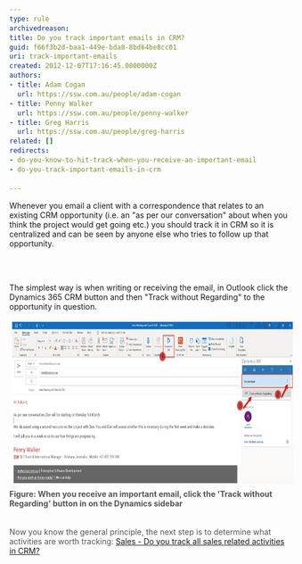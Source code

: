 ```yaml
---
type: rule
archivedreason: 
title: Do you track important emails in CRM?
guid: f66f3b2d-baa1-449e-bda8-8bd64be8cc01
uri: track-important-emails
created: 2012-12-07T17:16:45.0000000Z
authors:
- title: Adam Cogan
  url: https://ssw.com.au/people/adam-cogan
- title: Penny Walker
  url: https://ssw.com.au/people/penny-walker
- title: Greg Harris
  url: https://ssw.com.au/people/greg-harris
related: []
redirects:
- do-you-know-to-hit-track-when-you-receive-an-important-email
- do-you-track-important-emails-in-crm

---
```



<p class="ssw15-rteElement-P">​​Whenever you email a client with a correspondence that relates to an existing CRM opportunity (i.e. an "as per our conversation" about when you think the project would get going etc.) you should track it in CRM so it is centralized and can be seen by anyone else who tries to follow up that opportunity.<span style="color:#444444;">​</span></p>
<br><excerpt class='endintro'></excerpt><br>
 <p>
          The simplest way is when writing or receiving the email, in Outlook click the Dynamics 365 CRM
          button and then ​"Track without Regarding" to the opportunity in question.<br></p>
        <dl class="image">
          <dt>
            <img src="Track-an-appointment.jpg" alt="Track-an-appointment.jpg" style="margin:5px;width:750px;height:292px;" /><br><span style="color:#555555;font-weight:bold;">Figure: When you receive an important email, click the 'Track without Regarding' button in
            on the Dynamics sidebar​​</span></dt><dt><span style="color:#555555;font-weight:bold;"><br></span></dt><dt><span style="color:#555555;"><br>Now you know the general principle​, the next step is to determine what activities are worth tracking: <a href=/sales-do-you-track-all-sales-related-activities-in-crm>Sales - Do y​​ou track all sales related activities in CRM?</a><br><br></span></dt></dl><dl class="image">
        </dl>



